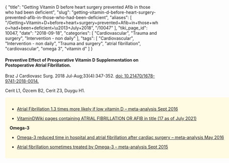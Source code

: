 {
    "title": "Getting Vitamin D before heart surgery prevented Afib in those who had been deficient",
    "slug": "getting-vitamin-d-before-heart-surgery-prevented-afib-in-those-who-had-been-deficient",
    "aliases": [
        "/Getting+Vitamin+D+before+heart+surgery+prevented+Afib+in+those+who+had+been+deficient+\u2013+July+2018",
        "/10047"
    ],
    "tiki_page_id": 10047,
    "date": "2018-09-18",
    "categories": [
        "Cardiovascular",
        "Trauma and surgery",
        "Intervention - non daily"
    ],
    "tags": [
        "Cardiovascular",
        "Intervention - non daily",
        "Trauma and surgery",
        "atrial fibrillation",
        "cardiovascular",
        "omega 3",
        "vitamin d"
    ]
}


#### Preventive Effect of Preoperative Vitamin D Supplementation on Postoperative Atrial Fibrillation.

Braz J Cardiovasc Surg. 2018 Jul-Aug;33(4):347-352. [doi: 10.21470/1678-9741-2018-0014.](https://doi.org/10.21470/1678-9741-2018-0014.)

Cerit L1, Özcem B2, Cerit Z3, Duygu H1.

<div class="border" style="background-color:#FFFAE2;padding:15px;margin:10px 0;border-radius:5px;width:750px">

* [Atrial Fibrillation 1.3 times more likely if low vitamin D – meta-analysis Sept 2016](/posts/atrial-fibrillation-13-times-more-likely-if-low-vitamin-d-meta-analysis)

* [VitaminDWiki pages containing ATRIAL FIBRILLATION OR AFIB in title (17 as of July 2021)](https://VitaminDWiki.com/Atrial+fibrillation+and+low+vitamin+D%3A+both+types+of+AF+are+very+low+%E2%80%93+Jan+2014#VitaminDWiki_pages_containing_ATRIAL_FIBRILLATION_OR_AFIB_in_title_17_as_of_July_2021_)

 **Omega-3** 

* [Omega-3 reduced time in hospital and atrial fibrillation after cardiac surgery – meta-analysis May 2016](/posts/omega-3-reduced-time-in-hospital-and-atrial-fibrillation-after-cardiac-surgery-meta-analysis)

* [Atrial fibrillation sometimes treated by Omega-3 – meta-analysis Sept 2015](/posts/atrial-fibrillation-sometimes-treated-by-omega-3-meta-analysis)